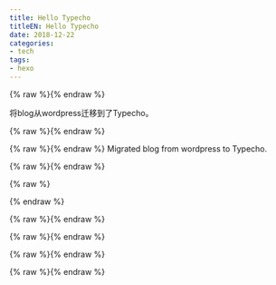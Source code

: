 ```yaml
---
title: Hello Typecho
titleEN: Hello Typecho
date: 2018-12-22
categories:
- tech
tags:
- hexo
---
```





{% raw %}<span class=".zh">{% endraw %}

将blog从wordpress迁移到了Typecho。

{% raw %}</span>{% endraw %}


{% raw %}<span class=".en">{% endraw %}
Migrated blog from wordpress to Typecho.

{% raw %}</span>{% endraw %}


<!--more-->

{% raw %}
<script>
	session.onload(function(){
		if(page.tran.getLang() == 'en'){
			tips.warning({
				title: 'Caution',
				position: 'topRight',
				message: 'This page was translated by Machine!!',
				buttons: [['<button>Show Original Page</button>', function (instance, toast) {
					page.tran.setLang('zh');
             		instance.hide({ transitionOut: 'fadeOut' }, toast, 'button');
        		}, true]]
			});
		}
	});
</script>
{% endraw %}

{% raw %}<span class=".zh">{% endraw %}




{% raw %}</span>{% endraw %}

{% raw %}<span class=".en">{% endraw %}



{% raw %}</span>{% endraw %}